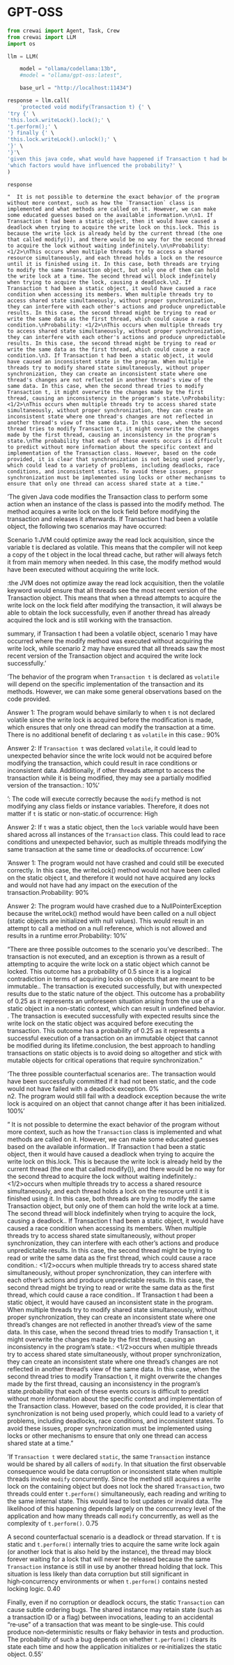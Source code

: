 # GPT-OSS


<!-- WARNING: THIS FILE WAS AUTOGENERATED! DO NOT EDIT! -->

``` python
from crewai import Agent, Task, Crew
from crewai import LLM
import os
```

``` python
llm = LLM(

    model = "ollama/codellama:13b",
    #model = "ollama/gpt-oss:latest",

    base_url = "http://localhost:11434")
```

``` python
response = llm.call(
    'protected void modify(Transaction t) {' \
'try {' \
'this.lock.writeLock().lock();' \
't.perform();' \
'} finally {' \
'this.lock.writeLock().unlock();' \
'}' \
'}'\
'given this java code, what would have happened if Transaction t had been a static object? Generate only three counterfactual answers in separate paragraphs. Add a quatitative probability at the end of the paragraph of occurrence for each answer into <prob> <\prob>.' \
'which factors would have influenced the probability?' \
)
```

``` python
response
```

    "  It is not possible to determine the exact behavior of the program without more context, such as how the `Transaction` class is implemented and what methods are called on it. However, we can make some educated guesses based on the available information.\n\n1. If Transaction t had been a static object, then it would have caused a deadlock when trying to acquire the write lock on this.lock. This is because the write lock is already held by the current thread (the one that called modify()), and there would be no way for the second thread to acquire the lock without waiting indefinitely.\n\nProbability: <1/2>\nThis occurs when multiple threads try to access a shared resource simultaneously, and each thread holds a lock on the resource until it is finished using it. In this case, both threads are trying to modify the same Transaction object, but only one of them can hold the write lock at a time. The second thread will block indefinitely when trying to acquire the lock, causing a deadlock.\n2. If Transaction t had been a static object, it would have caused a race condition when accessing its members. When multiple threads try to access shared state simultaneously, without proper synchronization, they can interfere with each other's actions and produce unpredictable results. In this case, the second thread might be trying to read or write the same data as the first thread, which could cause a race condition.\nProbability: <1/2>\nThis occurs when multiple threads try to access shared state simultaneously, without proper synchronization, they can interfere with each other's actions and produce unpredictable results. In this case, the second thread might be trying to read or write the same data as the first thread, which could cause a race condition.\n3. If Transaction t had been a static object, it would have caused an inconsistent state in the program. When multiple threads try to modify shared state simultaneously, without proper synchronization, they can create an inconsistent state where one thread's changes are not reflected in another thread's view of the same data. In this case, when the second thread tries to modify Transaction t, it might overwrite the changes made by the first thread, causing an inconsistency in the program's state.\nProbability: <1/2>\nThis occurs when multiple threads try to access shared state simultaneously, without proper synchronization, they can create an inconsistent state where one thread's changes are not reflected in another thread's view of the same data. In this case, when the second thread tries to modify Transaction t, it might overwrite the changes made by the first thread, causing an inconsistency in the program's state.\nThe probability that each of these events occurs is difficult to predict without more information about the specific context and implementation of the Transaction class. However, based on the code provided, it is clear that synchronization is not being used properly, which could lead to a variety of problems, including deadlocks, race conditions, and inconsistent states. To avoid these issues, proper synchronization must be implemented using locks or other mechanisms to ensure that only one thread can access shared state at a time."

’The given Java code modifies the Transaction class to perform some
action when an instance of the class is passed into the modify method.
The method acquires a write lock on the lock field before modifying the
transaction and releases it afterwards. If Transaction t had been a
volatile object, the following two scenarios may have occurred:  

Scenario 1:JVM could optimize away the read lock acquisition, since the
variable t is declared as volatile. This means that the compiler will
not keep a copy of the t object in the local thread cache, but rather
will always fetch it from main memory when needed. In this case, the
modify method would have been executed without acquiring the write lock.

:the JVM does not optimize away the read lock acquisition, then the
volatile keyword would ensure that all threads see the most recent
version of the Transaction object. This means that when a thread
attempts to acquire the write lock on the lock field after modifying the
transaction, it will always be able to obtain the lock successfully,
even if another thread has already acquired the lock and is still
working with the transaction.

summary, if Transaction t had been a volatile object, scenario 1 may
have occurred where the modify method was executed without acquiring the
write lock, while scenario 2 may have ensured that all threads saw the
most recent version of the Transaction object and acquired the write
lock successfully.’

’The behavior of the program when `Transaction t` is declared as
`volatile` will depend on the specific implementation of the transaction
and its methods. However, we can make some general observations based on
the code provided.

Answer 1: The program would behave similarly to when `t` is not declared
volatile since the write lock is acquired before the modification is
made, which ensures that only one thread can modify the transaction at a
time. There is no additional benefit of declaring `t` as `volatile` in
this case.: 90%

Answer 2: If `Transaction t` was declared `volatile`, it could lead to
unexpected behavior since the write lock would not be acquired before
modifying the transaction, which could result in race conditions or
inconsistent data. Additionally, if other threads attempt to access the
transaction while it is being modified, they may see a partially
modified version of the transaction.: 10%’

’: The code will execute correctly because the `modify` method is not
modifying any class fields or instance variables. Therefore, it does not
matter if `t` is static or non-static.of occurrence: High

Answer 2: If `t` was a static object, then the `lock` variable would
have been shared across all instances of the `Transaction` class. This
could lead to race conditions and unexpected behavior, such as multiple
threads modifying the same transaction at the same time or deadlocks.of
occurrence: Low’

’Answer 1: The program would not have crashed and could still be
executed correctly. In this case, the writeLock() method would not have
been called on the static object t, and therefore it would not have
acquired any locks and would not have had any impact on the execution of
the transaction.Probability: 90%

Answer 2: The program would have crashed due to a NullPointerException
because the writeLock() method would have been called on a null object
(static objects are initialized with null values). This would result in
an attempt to call a method on a null reference, which is not allowed
and results in a runtime error.Probability: 10%’

“There are three possible outcomes to the scenario you’ve described:.
The transaction is not executed, and an exception is thrown as a result
of attempting to acquire the write lock on a static object which cannot
be locked. This outcome has a probability of 0.5 since it is a logical
contradiction in terms of acquiring locks on objects that are meant to
be immutable.. The transaction is executed successfully, but with
unexpected results due to the static nature of the object. This outcome
has a probability of 0.25 as it represents an unforeseen situation
arising from the use of a static object in a non-static context, which
can result in undefined behavior. . The transaction is executed
successfully with expected results since the write lock on the static
object was acquired before executing the transaction. This outcome has a
probability of 0.25 as it represents a successful execution of a
transaction on an immutable object that cannot be modified during its
lifetime.conclusion, the best approach to handling transactions on
static objects is to avoid doing so altogether and stick with mutable
objects for critical operations that require synchronization.”

‘The three possible counterfactual scenarios are:. The transaction would
have been successfully committed if it had not been static, and the code
would not have failed with a deadlock exception. <Prob>0%</Prob>  
n2. The program would still fail with a deadlock exception because the
write lock is acquired on an object that cannot change after it has been
initialized. <Prob>100%</Prob>’

” It is not possible to determine the exact behavior of the program
without more context, such as how the `Transaction` class is implemented
and what methods are called on it. However, we can make some educated
guesses based on the available information.. If Transaction t had been a
static object, then it would have caused a deadlock when trying to
acquire the write lock on this.lock. This is because the write lock is
already held by the current thread (the one that called modify()), and
there would be no way for the second thread to acquire the lock without
waiting indefinitely.: \<1/2\>occurs when multiple threads try to access
a shared resource simultaneously, and each thread holds a lock on the
resource until it is finished using it. In this case, both threads are
trying to modify the same Transaction object, but only one of them can
hold the write lock at a time. The second thread will block indefinitely
when trying to acquire the lock, causing a deadlock.. If Transaction t
had been a static object, it would have caused a race condition when
accessing its members. When multiple threads try to access shared state
simultaneously, without proper synchronization, they can interfere with
each other’s actions and produce unpredictable results. In this case,
the second thread might be trying to read or write the same data as the
first thread, which could cause a race condition.: \<1/2\>occurs when
multiple threads try to access shared state simultaneously, without
proper synchronization, they can interfere with each other’s actions and
produce unpredictable results. In this case, the second thread might be
trying to read or write the same data as the first thread, which could
cause a race condition.. If Transaction t had been a static object, it
would have caused an inconsistent state in the program. When multiple
threads try to modify shared state simultaneously, without proper
synchronization, they can create an inconsistent state where one
thread’s changes are not reflected in another thread’s view of the same
data. In this case, when the second thread tries to modify Transaction
t, it might overwrite the changes made by the first thread, causing an
inconsistency in the program’s state.: \<1/2\>occurs when multiple
threads try to access shared state simultaneously, without proper
synchronization, they can create an inconsistent state where one
thread’s changes are not reflected in another thread’s view of the same
data. In this case, when the second thread tries to modify Transaction
t, it might overwrite the changes made by the first thread, causing an
inconsistency in the program’s state.probability that each of these
events occurs is difficult to predict without more information about the
specific context and implementation of the Transaction class. However,
based on the code provided, it is clear that synchronization is not
being used properly, which could lead to a variety of problems,
including deadlocks, race conditions, and inconsistent states. To avoid
these issues, proper synchronization must be implemented using locks or
other mechanisms to ensure that only one thread can access shared state
at a time.”

’If `Transaction t` were declared `static`, the same `Transaction`
instance would be shared by all callers of `modify`. In that situation
the first observable consequence would be data corruption or
inconsistent state when multiple threads invoke `modify` concurrently.
Since the method still acquires a write lock on the containing object
but does not lock the shared `Transaction`, two threads could enter
`t.perform()` simultaneously, each reading and writing to the same
internal state. This would lead to lost updates or invalid data. The
likelihood of this happening depends largely on the concurrency level of
the application and how many threads call `modify` concurrently, as well
as the complexity of `t.perform()`. <prob>0.75</prob>

A second counterfactual scenario is a deadlock or thread starvation. If
`t` is static and `t.perform()` internally tries to acquire the same
write lock again (or another lock that is also held by the instance),
the thread may block forever waiting for a lock that will never be
released because the same `Transaction` instance is still in use by
another thread holding that lock. This situation is less likely than
data corruption but still significant in high‑concurrency environments
or when `t.perform()` contains nested locking logic. <prob>0.40</prob>

Finally, even if no corruption or deadlock occurs, the static
`Transaction` can cause subtle ordering bugs. The shared instance may
retain state (such as a transaction ID or a flag) between invocations,
leading to an accidental “re‑use” of a transaction that was meant to be
single‑use. This could produce non‑deterministic results or flaky
behavior in tests and production. The probability of such a bug depends
on whether `t.perform()` clears its state each time and how the
application initializes or re‑initializes the static object.
<prob>0.55</prob>’
